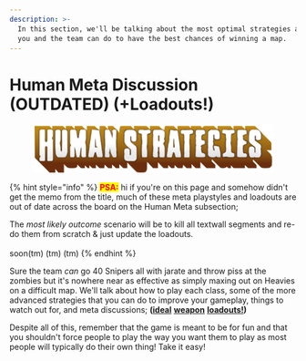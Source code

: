 ```yaml
---
description: >-
  In this section, we'll be talking about the most optimal strategies and what
  you and the team can do to have the best chances of winning a map.
---
```


# Human Meta Discussion (OUTDATED) (+Loadouts!)

<figure><img src="../../.gitbook/assets/Human Strategies.png" alt=""><figcaption></figcaption></figure>



{% hint style="info" %}
<mark style="color:red;">**PSA:**</mark> hi if you're on this page and somehow didn't get the memo from the title, much of these meta playstyles and loadouts are out of date across the board on the Human Meta subsection;

The _most likely outcome_ scenario will be to kill all textwall segments and re-do them from scratch & just update the loadouts.\
\
soon(tm) (tm) (tm)
{% endhint %}

Sure the team _can_ go 40 Snipers all with jarate and throw piss at the zombies but it's nowhere near as effective as simply maxing out on Heavies on a difficult map. We'll talk about how to play each class, some of the more advanced strategies that you can do to improve your gameplay, things to watch out for, and meta discussions; **(**[**ideal**](class-loadouts-scout-soldier-pyro/) [**weapon**](class-loadouts-demoman-heavy-engineer/) [**loadouts!**](class-loadouts-medic-sniper-spy/)**)**

Despite all of this, remember that the game is meant to be for fun and that you shouldn't force people to play the way you want them to play as most people will typically do their own thing! Take it easy!



##
